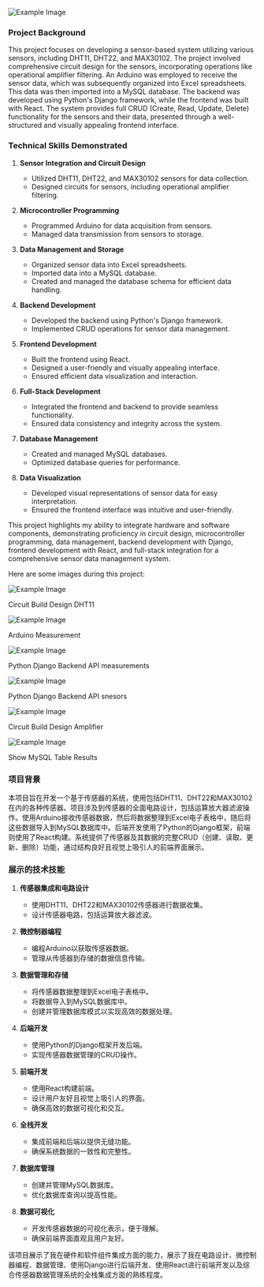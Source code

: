 
![Example Image](readme_image/fetch.png)

### Project Background

This project focuses on developing a sensor-based system utilizing various sensors, including DHT11, DHT22, and MAX30102. The project involved comprehensive circuit design for the sensors, incorporating operations like operational amplifier filtering. An Arduino was employed to receive the sensor data, which was subsequently organized into Excel spreadsheets. This data was then imported into a MySQL database. The backend was developed using Python's Django framework, while the frontend was built with React. The system provides full CRUD (Create, Read, Update, Delete) functionality for the sensors and their data, presented through a well-structured and visually appealing frontend interface.

### Technical Skills Demonstrated

1. **Sensor Integration and Circuit Design**
   - Utilized DHT11, DHT22, and MAX30102 sensors for data collection.
   - Designed circuits for sensors, including operational amplifier filtering.

2. **Microcontroller Programming**
   - Programmed Arduino for data acquisition from sensors.
   - Managed data transmission from sensors to storage.

3. **Data Management and Storage**
   - Organized sensor data into Excel spreadsheets.
   - Imported data into a MySQL database.
   - Created and managed the database schema for efficient data handling.

4. **Backend Development**
   - Developed the backend using Python's Django framework.
   - Implemented CRUD operations for sensor data management.

5. **Frontend Development**
   - Built the frontend using React.
   - Designed a user-friendly and visually appealing interface.
   - Ensured efficient data visualization and interaction.

6. **Full-Stack Development**
   - Integrated the frontend and backend to provide seamless functionality.
   - Ensured data consistency and integrity across the system.

7. **Database Management**
   - Created and managed MySQL databases.
   - Optimized database queries for performance.

8. **Data Visualization**
   - Developed visual representations of sensor data for easy interpretation.
   - Ensured the frontend interface was intuitive and user-friendly.

This project highlights my ability to integrate hardware and software components, demonstrating proficiency in circuit design, microcontroller programming, data management, backend development with Django, frontend development with React, and full-stack integration for a comprehensive sensor data management system.

Here are some images during this project:

![Example Image](readme_image/DHT11_circuit.png)

Circuit Build Design DHT11

![Example Image](readme_image/arduino_measurement.png)

Arduino Measurement

![Example Image](readme_image/backend_measurement.png)

Python Django Backend API measurements 

![Example Image](readme_image/backend_sensor.png)

Python Django Backend API snesors

![Example Image](readme_image/circuit_with_amplifier_LM358.jpg)

Circuit Build Design Amplifier

![Example Image](readme_image/SHOW_TABLE_data2.jpg)

Show MySQL Table Results

### 项目背景

本项目旨在开发一个基于传感器的系统，使用包括DHT11、DHT22和MAX30102在内的各种传感器。项目涉及到传感器的全面电路设计，包括运算放大器滤波操作。使用Arduino接收传感器数据，然后将数据整理到Excel电子表格中，随后将这些数据导入到MySQL数据库中。后端开发使用了Python的Django框架，前端则使用了React构建。系统提供了传感器及其数据的完整CRUD（创建、读取、更新、删除）功能，通过结构良好且视觉上吸引人的前端界面展示。

### 展示的技术技能

1. **传感器集成和电路设计**
   - 使用DHT11、DHT22和MAX30102传感器进行数据收集。
   - 设计传感器电路，包括运算放大器滤波。

2. **微控制器编程**
   - 编程Arduino以获取传感器数据。
   - 管理从传感器到存储的数据信息传输。

3. **数据管理和存储**
   - 将传感器数据整理到Excel电子表格中。
   - 将数据导入到MySQL数据库中。
   - 创建并管理数据库模式以实现高效的数据处理。

4. **后端开发**
   - 使用Python的Django框架开发后端。
   - 实现传感器数据管理的CRUD操作。

5. **前端开发**
   - 使用React构建前端。
   - 设计用户友好且视觉上吸引人的界面。
   - 确保高效的数据可视化和交互。

6. **全栈开发**
   - 集成前端和后端以提供无缝功能。
   - 确保系统数据的一致性和完整性。

7. **数据库管理**
   - 创建并管理MySQL数据库。
   - 优化数据库查询以提高性能。

8. **数据可视化**
   - 开发传感器数据的可视化表示，便于理解。
   - 确保前端界面直观且用户友好。

该项目展示了我在硬件和软件组件集成方面的能力，展示了我在电路设计、微控制器编程、数据管理、使用Django进行后端开发、使用React进行前端开发以及综合传感器数据管理系统的全栈集成方面的熟练程度。



